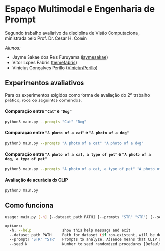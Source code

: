 # Espaço Multimodal e Engenharia de Prompt
Segundo trabalho avaliativo da disciplina de Visão Computacional, ministrada pelo Prof. Dr. Cesar H. Comin

*Alunos:*
- Jayme Sakae dos Reis Furuyama ([jaymesakae](https://github.com/jaymesakae))
- Vitor Lopes Fabris ([tremefabris](https://github.com/tremefabris))
- Vinicius Gonçalves Perillo ([ViniciusPerillo](https://github.com/ViniciusPerillo))


## Experimentos avaliativos

Para os experimentos exigidos como forma de avaliação do 2º trabalho prático, rode os seguintes comandos:

#### Comparação entre `"Cat"` e `"Dog"`
```bash
python3 main.py --prompts "Cat" "Dog"
```

#### Comparação entre `"A photo of a cat"` e `"A photo of a dog"`
```bash
python3 main.py --prompts "A photo of a cat" "A photo of a dog"
```

#### Comparação entre `"A photo of a cat, a type of pet"` e `"A photo of a dog, a type of pet"`
```bash
python3 main.py --prompts "A photo of a cat, a type of pet" "A photo of a dog, a type of pet"
```

#### Avaliação de acurácia do CLIP
```bash
python3 main.py
```


## Como funciona

```bash
usage: main.py [-h] [--dataset_path PATH] [--prompts "STR" "STR"] [--seed N]

options:
  -h, --help              show this help message and exit
  --dataset_path PATH     Path for dataset (if non-existent, will be downloaded here) [Default: ./dataset/]
  --prompts "STR" "STR"   Prompts to analyze. Absence means that CLIP accuracy will be calculated
  --seed N                Number to seed randomized procedures [Default: 1917]
```